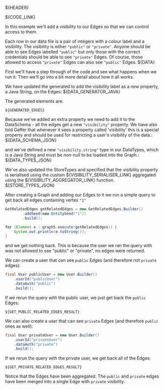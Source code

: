 ${HEADER}

${CODE_LINK}

In this example we'll add a visibility to our Edges so that we can control access to them.

Each row in our data file is a pair of integers with a colour label and a visibility. The visibility is either `"public"` or `"private"`. Anyone should be able to see Edges labelled `"public"` but only those with the correct credentials should be able to see `"private"` Edges. Of course, those allowed to access `"private"` Edges can also see `"public"` Edges.
${DATA}

First we'll have a step through of the code and see what happens when we run it. Then we'll go into a bit more detail about how it all works.

We have updated the generated to add the visibility label as a new property, a Java String, on the Edges:
${DATA_GENERATOR_JAVA}

The generated elements are:

```
${GENERATED_EDGES}
```

Because we've added an extra property we need to add it to the DataSchema - all the edges get a new `"visibility"` property. We have also told Gaffer that whenever it sees a property called 'visibility' this is a special property and should be used for restricting a user's visibility of the data.:
${DATA_SCHEMA_JSON}

and we've defined a new `"visibility.string"` type in our DataTypes, which is a Java String and must be non-null to be loaded into the Graph.:
${DATA_TYPES_JSON}

We've also updated the StoreTypes and specified that the visibility property is serialised using the custom ${VISIBILITY_SERIALISER_LINK} aggregated using the ${VISIBILITY_AGGREGATOR_LINK} function.
${STORE_TYPES_JSON}


After creating a Graph and adding our Edges to it we run a simple query to get back all edges containing vertex `"1"`

```java
GetRelatedEdges getRelatedEdges = new GetRelatedEdges.Builder()
        .addSeed(new EntitySeed("1"))
        .build();

for (Element e : graph5.execute(getRelatedEdges)) {
    System.out.println(e.toString());
}
```

and we get nothing back. This is because the user we ran the query with was not allowed to see "public" or "private", no edges were returned.

We can create a user that can see `public` Edges (and therefore not `private` edges):

```java
final User publicUser = new User.Builder()
    .userId("publicUser")
    .dataAuth("public")
    .build();
```

If we rerun the query with the public user, we just get back the `public` Edges:

```
${GET_PUBLIC_RELATED_EDGES_RESULT}
```

We can also create a user that can see `private` Edges (and therefore `public` ones as well):

```java
final User privateUser = new User.Builder()
    .userId("privateUser")
    .dataAuth("private")
    .build();
```

If we rerun the query with the private user, we get back all of the Edges:

```
${GET_PRIVATE_RELATED_EDGES_RESULT}
```

Notice that the Edges have been aggregated. The `public` and `private` edges have been merged into a single Edge with `private` visibility.